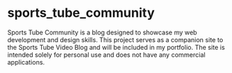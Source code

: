 # sports_tube_community
Sports Tube Community is a blog designed to showcase my web development and design skills. This project serves as a companion site to the Sports Tube Video Blog and will be included in my portfolio. The site is intended solely for personal use and does not have any commercial applications.
